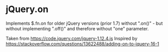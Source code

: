 # jQuery.on

Implements $.fn.on for older jQuery versions (prior 1.7) without ".on()" - but without implementing ".off()" and therefore without "one" parameter.

Taken from https://code.jquery.com/jquery-1.12.4.js 
Inspired by https://stackoverflow.com/questions/13622488/adding-on-to-jquery-16-1
